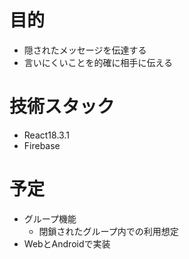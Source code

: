 # 目的
- 隠されたメッセージを伝達する
- 言いにくいことを的確に相手に伝える

# 技術スタック
- React18.3.1
- Firebase

# 予定
- グループ機能
  - 閉鎖されたグループ内での利用想定
- WebとAndroidで実装
